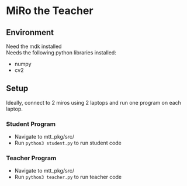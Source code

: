 # MiRo the Teacher

## Environment

Need the mdk installed  
Needs the following python libraries installed:  
- numpy
- cv2

## Setup

Ideally, connect to 2 miros using 2 laptops and run one program on each laptop.

### Student Program
- Navigate to mtt_pkg/src/
- Run ```python3 student.py``` to run student code

### Teacher Program
- Navigate to mtt_pkg/src/
- Run ```python3 teacher.py``` to run teacher code

